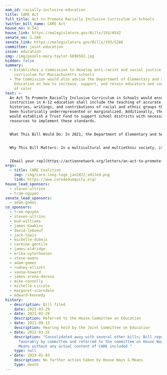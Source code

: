 ```yaml
---
aom_id: racially-inclusive-education
title: CARE Act
full_title: Act to Promote Racially Inclusive Curriculum in Schools
twitter_bill_name: CARE Act
house_no: H.542
house_link: https://malegislature.gov/Bills/193/H542
senate_no: S.288
senate_link: https://malegislature.gov/Bills/193/S288
committee: joint-education
issue: education
img: /img/pexels-mary-taylor-5896582.jpg
hidden: false
summary:
  - Establishes a Commission to develop anti-racist and social justice-focused
    curriculum for Massachusetts schools
  - The Commission would also advise the Department of Elementary and Secondary
    Education on how to increase, support, and retain educators and counselors
    of color
text: >-
  An Act To Promote Racially Inclusive Curriculum in Schools would ensure that
  instruction in K-12 education shall include the teaching of accurate
  histories, writings, and contributions of racial and ethnic groups that have
  been historically underrepresented or marginalized. Additionally, the bill
  would establish a Trust Fund to support school districts with necessary
  resources to implement these standards. 


  What This Bill Would Do: In 2021, the Department of Elementary and Secondary Education (DESE) provided guidance and recommended resources to reflect the importance of race, racism, and culturally inclusive teaching. This bill establishes academic standards in DESE’s curriculum frameworks that incorporate the study of histories and narratives of underrepresented racial and ethnic groups into instruction in all public schools. A separate trust fund will be established to provide grant-based support for school districts to implement such curriculum. 


  Why This Bill Matters: In a multicultural and multiethnic society, it is vital that students receive an education that includes accurate histories, stories, and perspectives of all people. Our currently divided democracy would benefit if future generations gain a comprehensive and accurate education that includes the teaching of writings, contributions, and cultural heritage of historically marginalized groups, as well as the study of policies and practices, and social and economic impacts on these groups and society. Students will learn to understand the experiences of others, see their own identities and experiences reflected, treat others with empathy and respect, and build stronger connections. Additionally, an accurate teaching of our nation’s history will bolster our state’s efforts to attract and retain educators from underrepresented backgrounds. Future generations will be more equipped with the skills and understanding needed to be productive in the workplace and to participate as residents in our culturally rich Commonwealth and as global citizens


  [Email your rep](https://actionnetwork.org/letters/an-act-to-promote-racially-inclusive-curriculum-in-schools?clear_id=true)
orgs:
  - title: CARE Coalition
    img: /img/care-long-logo_jan2022_edited.png
    link: https://www.care4eduequity.org/
house_lead_sponsors:
  - steven-ultrino
  - tram-nguyen
senate_lead_sponsors:
  - adam-gomez
co_sponsors:
  - tram-nguyen
  - steven-ultrino
  - bud-williams
  - james-hawkins
  - david-leboeuf
  - jack-lewis
  - michelle-dubois
  - carmine-gentile
  - james-eldridge
  - erika-uyterhoeven
  - steve-owens
  - adam-gomez
  - rodney-elliott
  - vanna-howard
  - james-arena-derosa
  - mike-connolly
  - michelle-ciccolo
  - margaret-scarsdale
  - edward-kennedy
history:
  - description: Bill filed
    date: 2021-03-29
  - date: 2021-03-29
    description: Referred to the House Committee on Education
  - date: 2021-09-13
    description: Hearing held by the Joint Committee on Education
  - date: 2022-03-31
    description: "Consolidated away with several other bills; Bill reported
      favorably by committee and referred to the committee on House Ways and
      Means without any actual content of CARE included "
    type: null
  - date: 2023-01-03
    description: No further action taken by House Ways & Means
    type: death
---
```

